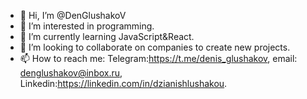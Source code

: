 - 👋 Hi, I’m @DenGlushakoV
- 👀 I’m interested in programming.
- 🌱 I’m currently learning JavaScript&React.
- 💞️ I’m looking to collaborate on companies to create new projects.
- 📫 How to reach me: Telegram:https://t.me/denis_glushakov, email: denglushakov@inbox.ru, Linkedin:https://linkedin.com/in/dzianishlushakou.

<!---
DenGlushakoV/DenGlushakoV is a ✨ special ✨ repository because its `README.md` (this file) appears on your GitHub profile.
You can click the Preview link to take a look at your changes.
--->
